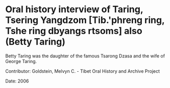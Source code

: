 # Oral history interview of Taring, Tsering Yangdzom [Tib.'phreng ring, Tshe ring dbyangs rtsoms] also (Betty Taring)  
Betty Taring was the daughter of the famous Tsarong Dzasa and the wife of George Taring. 

Contributor: Goldstein, Melvyn C. - Tibet Oral History and Archive Project  

Date:
2006  

